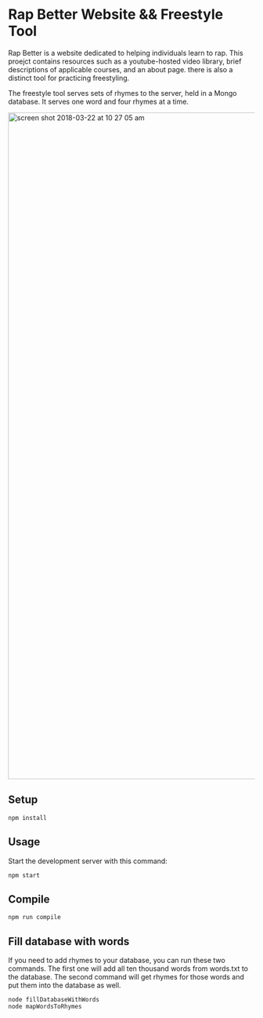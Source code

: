 <h1>Rap Better Website && Freestyle Tool</h1>

Rap Better is a website dedicated to helping individuals learn to rap. This proejct contains resources such as a youtube-hosted video library, brief descriptions of applicable courses, and an about page. there is also a distinct tool for practicing freestyling.

The freestyle tool serves sets of rhymes to the server, held in a Mongo database. It serves one word and four rhymes at a time. 

<img width="1358" alt="screen shot 2018-03-22 at 10 27 05 am" src="https://user-images.githubusercontent.com/27744870/37787834-26b026b0-2dbd-11e8-8cca-2e5be44efa6e.png">

Setup
---
 
```
npm install
```

Usage
---
 
Start the development server with this command:
 
```
npm start
```

Compile
---
 
```
npm run compile
```

Fill database with words 
---

If you need to add rhymes to your database, you can run these two commands. The first one will add all ten thousand words from words.txt to the database. The second command will get rhymes for those words and put them into the database as well. 

```
node fillDatabaseWithWords
node mapWordsToRhymes
```
